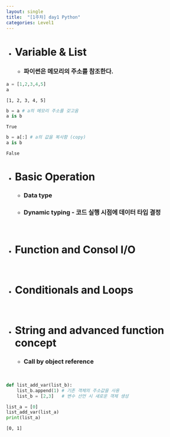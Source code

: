 ```yaml
---
layout: single
title:  "[1주차] day1 Python"
categories: Level1
---
```


* # Variable & List
  * ### 파이썬은 메모리의 주소를 참조한다.

```python
a = [1,2,3,4,5]
a
```

    [1, 2, 3, 4, 5]

```python
b = a # a의 메모리 주소를 갖고옴
a is b
```

    True

```python
b = a[:] # a의 값을 복사함 (copy)
a is b
```

    False

* # Basic Operation
  * ### Data type
  * ### Dynamic typing - 코드 실행 시점에 데이터 타입 결정  
<br/>

* # Function and Consol I/O  
<br/>

* # Conditionals and Loops
<br/>

* # String and advanced function concept
  * ### Call by object reference
<br/>

```python
def list_add_var(list_b):
    list_b.append(1) # 기존 객체의 주소값을 사용
    list_b = [2,3]   # 변수 선언 시 새로운 객체 생성

list_a = [0]
list_add_var(list_a)
print(list_a)
```

    [0, 1]
